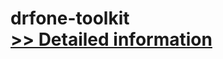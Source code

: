 # drfone-toolkit<br />[>> Detailed information](https://secure.shareit.com/shareit/product.html?productid=300985559&affiliateid=200057808)